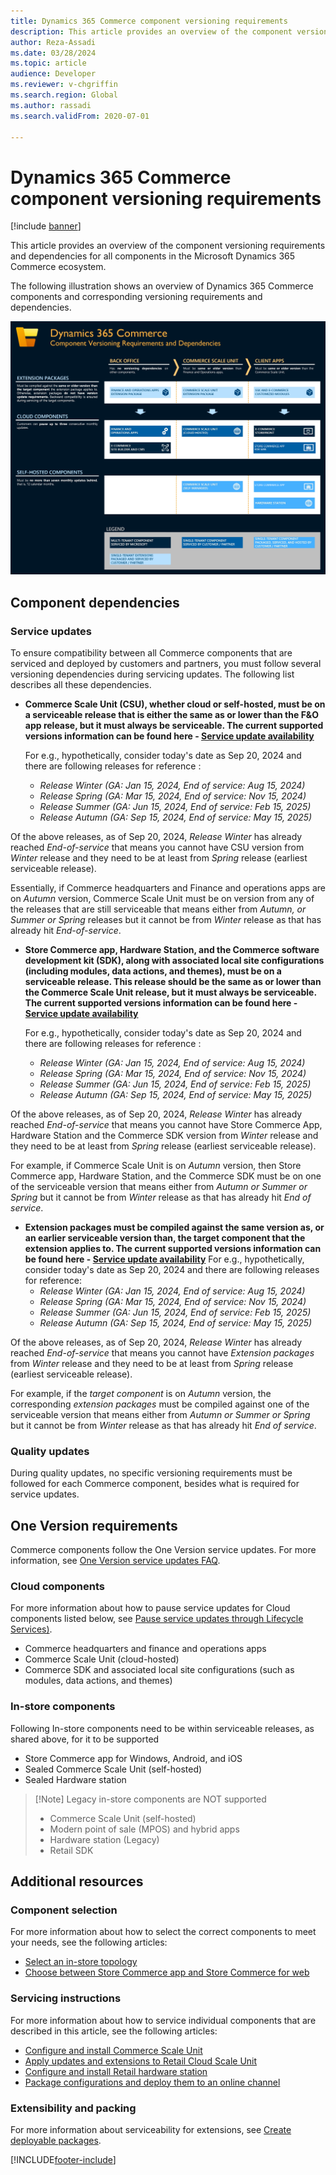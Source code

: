 ```yaml
---
title: Dynamics 365 Commerce component versioning requirements
description: This article provides an overview of the component versioning requirements and dependencies for all components in the Microsoft Dynamics 365 Commerce ecosystem.
author: Reza-Assadi
ms.date: 03/28/2024
ms.topic: article 
audience: Developer
ms.reviewer: v-chgriffin
ms.search.region: Global
ms.author: rassadi
ms.search.validFrom: 2020-07-01

---
```


# Dynamics 365 Commerce component versioning requirements

[!include [banner](../includes/banner.md)]

This article provides an overview of the component versioning requirements and dependencies for all components in the Microsoft Dynamics 365 Commerce ecosystem.

The following illustration shows an overview of Dynamics 365 Commerce components and corresponding versioning requirements and dependencies.

![Dynamics 365 Commerce Component versioning requirements and dependencies.](./media/CommerceComponentVersioning_Sep_2024.png)</a>

## Component dependencies

### Service updates

To ensure compatibility between all Commerce components that are serviced and deployed by customers and partners, you must follow several versioning dependencies during servicing updates. The following list describes all these dependencies.

- **Commerce Scale Unit (CSU), whether cloud or self-hosted, must be on a serviceable release that is either the same as or lower than the F&O app release, but it must always be  serviceable. The current supported versions information can be found here - [Service update availability](https://learn.microsoft.com/en-us/dynamics365/fin-ops-core/dev-itpro/get-started/public-preview-releases)**

  For e.g., hypothetically, consider today's date as Sep 20, 2024 and there are following releases for reference :
    - _Release Winter (GA: Jan 15, 2024, End of service: Aug 15, 2024)_
    - _Release Spring (GA: Mar 15, 2024, End of service: Nov 15, 2024)_
    - _Release Summer (GA: Jun 15, 2024, End of service: Feb 15, 2025)_
    - _Release Autumn (GA: Sep 15, 2024, End of service: May 15, 2025)_

Of the above releases, as of Sep 20, 2024, _Release Winter_ has already reached _End-of-service_ that means you cannot have CSU version from _Winter_ release and they need to be at least from _Spring_ release (earliest serviceable release). 

Essentially, if Commerce headquarters and Finance and operations apps are on _Autumn_ version, Commerce Scale Unit must be on version from any of the releases that are still serviceable that means either from _Autumn, or Summer or Spring_ releases  but it cannot be from _Winter_ release as that has already hit _End-of-service_. 

- **Store Commerce app, Hardware Station, and the Commerce software development kit (SDK), along with associated local site configurations (including modules, data actions, and themes), must be on a serviceable release. This release should be the same as or lower than the Commerce Scale Unit release, but it must always be serviceable. The current supported versions information can be found here - [Service update availability](https://learn.microsoft.com/en-us/dynamics365/fin-ops-core/dev-itpro/get-started/public-preview-releases)**

  For e.g., hypothetically, consider today's date as Sep 20, 2024 and there are following releases for reference :
    - _Release Winter (GA: Jan 15, 2024, End of service: Aug 15, 2024)_
    - _Release Spring (GA: Mar 15, 2024, End of service: Nov 15, 2024)_
    - _Release Summer (GA: Jun 15, 2024, End of service: Feb 15, 2025)_
    - _Release Autumn (GA: Sep 15, 2024, End of service: May 15, 2025)_

Of the above releases, as of Sep 20, 2024, _Release Winter_ has already reached _End-of-service_ that means you cannot have Store Commerce App, Hardware Station and the Commerce SDK version from _Winter_ release and they need to be at least from _Spring_ release (earliest serviceable release). 

   For example, if Commerce Scale Unit is on _Autumn_ version, then Store Commerce app, Hardware Station, and the Commerce SDK must be on one of the serviceable version that means either from _Autumn or Summer or Spring_ but it cannot be from _Winter_ release  as that has already hit _End of service_.

- **Extension packages must be compiled against the same version as, or an earlier serviceable version than, the target component that the extension applies to. The current supported versions information can be found here - [Service update availability](https://learn.microsoft.com/en-us/dynamics365/fin-ops-core/dev-itpro/get-started/public-preview-releases)**
  For e.g., hypothetically, consider today's date as Sep 20, 2024 and there are following releases for reference:
     - _Release Winter (GA: Jan 15, 2024, End of service: Aug 15, 2024)_
     - _Release Spring (GA: Mar 15, 2024, End of service: Nov 15, 2024)_
     - _Release Summer (GA: Jun 15, 2024, End of service: Feb 15, 2025)_
     - _Release Autumn (GA: Sep 15, 2024, End of service: May 15, 2025)_

Of the above releases, as of Sep 20, 2024, _Release Winter_ has already reached _End-of-service_ that means you cannot have _Extension packages_ from _Winter_ release and they need to be at least from _Spring_ release (earliest serviceable release). 

For example, if the _target component_ is on _Autumn_ version, the corresponding _extension packages_ must be compiled against one of the serviceable version that means either from _Autumn or Summer or Spring_ but it cannot be from _Winter_ release  as that has already hit _End of service_.

### Quality updates

During quality updates, no specific versioning requirements must be followed for each Commerce component, besides what is required for service updates.

## One Version requirements

Commerce components follow the One Version service updates. For more information, see [One Version service updates FAQ](../../fin-ops-core/dev-itpro/get-started/one-version.md).

### Cloud components

For more information about how to pause service updates for Cloud components listed below, see [Pause service updates through Lifecycle Services)](../../dev-itpro/lifecycle-services/pause-service-updates.md).

- Commerce headquarters and finance and operations apps
- Commerce Scale Unit (cloud-hosted)
- Commerce SDK and associated local site configurations (such as modules, data actions, and themes)

### In-store components

Following In-store components need to be within serviceable releases, as shared above, for it to be supported 

- Store Commerce app for Windows, Android, and iOS
- Sealed Commerce Scale Unit (self-hosted)
- Sealed Hardware station

> [!Note] Legacy in-store components are NOT supported
> - Commerce Scale Unit (self-hosted)
> - Modern point of sale (MPOS) and hybrid apps
> - Hardware station (Legacy)
> - Retail SDK

## Additional resources

### Component selection

For more information about how to select the correct components to meet your needs, see the following articles:

- [Select an in-store topology](retail-in-store-topology.md)
- [Choose between Store Commerce app and Store Commerce for web](MPOS-or-CPOS.md)

### Servicing instructions

For more information about how to service individual components that are described in this article, see the following articles:

- [Configure and install Commerce Scale Unit](retail-store-scale-unit-configuration-installation.md)
- [Apply updates and extensions to Retail Cloud Scale Unit](../../fin-ops-core/dev-itpro/deployment/update-retail-channel.md)
- [Configure and install Retail hardware station](retail-hardware-station-configuration-installation.md)
- [Package configurations and deploy them to an online channel](../e-commerce-extensibility/package-deploy.md)
<!-- [Configure, install, and activate the Store Commerce app](retail-modern-pos-device-activation.md)-->

### Extensibility and packing

For more information about serviceability for extensions, see [Create deployable packages](retail-sdk/retail-sdk-packaging.md).


[!INCLUDE[footer-include](../../includes/footer-banner.md)]

